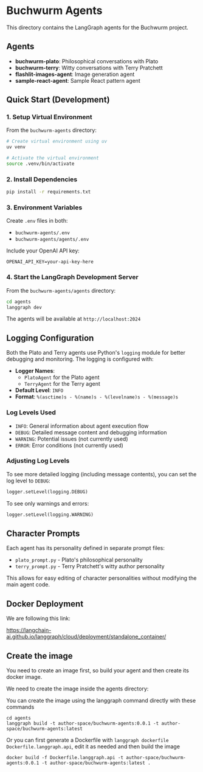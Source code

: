 # Buchwurm Agents

This directory contains the LangGraph agents for the Buchwurm project.

## Agents

- **buchwurm-plato**: Philosophical conversations with Plato
- **buchwurm-terry**: Witty conversations with Terry Pratchett
- **flashlit-images-agent**: Image generation agent
- **sample-react-agent**: Sample React pattern agent

## Quick Start (Development)

### 1. Setup Virtual Environment
From the `buchwurm-agents` directory:

```bash
# Create virtual environment using uv
uv venv

# Activate the virtual environment
source .venv/bin/activate
```

### 2. Install Dependencies
```bash
pip install -r requirements.txt
```

### 3. Environment Variables
Create `.env` files in both:
- `buchwurm-agents/.env`
- `buchwurm-agents/agents/.env`

Include your OpenAI API key:
```
OPENAI_API_KEY=your-api-key-here
```

### 4. Start the LangGraph Development Server
From the `buchwurm-agents/agents` directory:

```bash
cd agents
langgraph dev
```

The agents will be available at `http://localhost:2024`

## Logging Configuration

Both the Plato and Terry agents use Python's `logging` module for better debugging and monitoring. The logging is configured with:

- **Logger Names**: 
  - `PlatoAgent` for the Plato agent
  - `TerryAgent` for the Terry agent
- **Default Level**: `INFO`
- **Format**: `%(asctime)s - %(name)s - %(levelname)s - %(message)s`

### Log Levels Used

- `INFO`: General information about agent execution flow
- `DEBUG`: Detailed message content and debugging information 
- `WARNING`: Potential issues (not currently used)
- `ERROR`: Error conditions (not currently used)

### Adjusting Log Levels

To see more detailed logging (including message contents), you can set the log level to `DEBUG`:

```python
logger.setLevel(logging.DEBUG)
```

To see only warnings and errors:

```python
logger.setLevel(logging.WARNING)
```

## Character Prompts

Each agent has its personality defined in separate prompt files:
- `plato_prompt.py` - Plato's philosophical personality
- `terry_prompt.py` - Terry Pratchett's witty author personality

This allows for easy editing of character personalities without modifying the main agent code.

## Docker Deployment

We are following this link:

https://langchain-ai.github.io/langgraph/cloud/deployment/standalone_container/


## Create the image

You need to create an image first, so build your agent and then create its docker image.

We need to create the image inside the agents directory:

You can create the image using the langgraph command directly with these commands

```
cd agents
langgraph build -t author-space/buchwurm-agents:0.0.1 -t author-space/buchwurm-agents:latest
```

Or you can first generate a Dockerfile with `langgraph dockerfile Dockerfile.langgraph.api`, edit it as needed and then build the image

```
docker build -f Dockerfile.langgraph.api -t author-space/buchwurm-agents:0.0.1 -t author-space/buchwurm-agents:latest .
```


